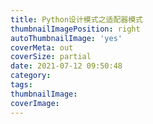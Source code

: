 ```yaml
---
title: Python设计模式之适配器模式
thumbnailImagePosition: right
autoThumbnailImage: 'yes'
coverMeta: out
coverSize: partial
date: 2021-07-12 09:50:48
category:
tags:
thumbnailImage:
coverImage:
---
```

